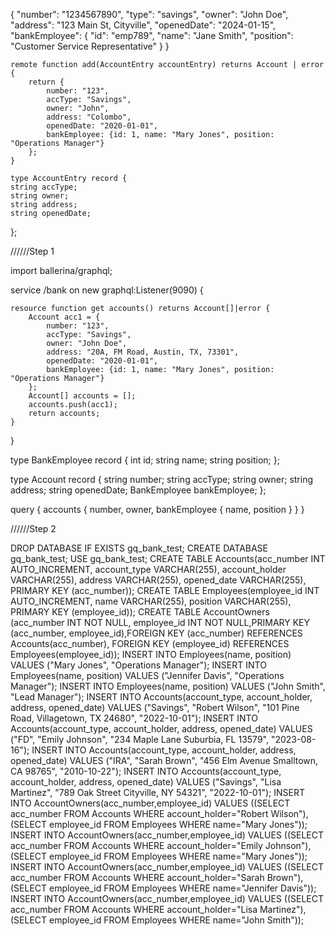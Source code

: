 {
    "number": "1234567890",
    "type": "savings",
    "owner": "John Doe",
    "address": "123 Main St, Cityville",
    "openedDate": "2024-01-15",
    "bankEmployee": {
        "id": "emp789",
        "name": "Jane Smith",
        "position": "Customer Service Representative"
    }
}


    remote function add(AccountEntry accountEntry) returns Account | error {
        return {
            number: "123",
            accType: "Savings",
            owner: "John",
            address: "Colombo",
            openedDate: "2020-01-01",
            bankEmployee: {id: 1, name: "Mary Jones", position: "Operations Manager"}
        };
    }

    type AccountEntry record {
    string accType;
    string owner;
    string address;
    string openedDate;
};



//////Step 1

import ballerina/graphql;

service /bank on new graphql:Listener(9090) {

    resource function get accounts() returns Account[]|error {
        Account acc1 = {
            number: "123",
            accType: "Savings",
            owner: "John Doe",
            address: "20A, FM Road, Austin, TX, 73301",
            openedDate: "2020-01-01",
            bankEmployee: {id: 1, name: "Mary Jones", position: "Operations Manager"}
        };
        Account[] accounts = [];
        accounts.push(acc1);
        return accounts;
    }
}

type BankEmployee record {
    int id;
    string name;
    string position;
};

type Account record {
    string number;
    string accType;
    string owner;
    string address;
    string openedDate;
    BankEmployee bankEmployee;
};






query {
  accounts {
    number,
    owner,
    bankEmployee {
      name,
      position
    }
  }
}


//////Step 2


DROP DATABASE IF EXISTS gq_bank_test;
CREATE DATABASE gq_bank_test;
USE gq_bank_test;
CREATE TABLE Accounts(acc_number INT AUTO_INCREMENT, account_type VARCHAR(255), account_holder VARCHAR(255), address VARCHAR(255), opened_date VARCHAR(255), PRIMARY KEY (acc_number));
CREATE TABLE Employees(employee_id INT AUTO_INCREMENT, name  VARCHAR(255), position VARCHAR(255), PRIMARY KEY (employee_id));
CREATE TABLE AccountOwners (acc_number INT NOT NULL, employee_id INT NOT NULL,PRIMARY KEY (acc_number, employee_id),FOREIGN KEY (acc_number) REFERENCES Accounts(acc_number), FOREIGN KEY (employee_id) REFERENCES Employees(employee_id));
INSERT INTO Employees(name, position) VALUES ("Mary Jones", "Operations Manager");
INSERT INTO Employees(name, position) VALUES ("Jennifer Davis", "Operations Manager");
INSERT INTO Employees(name, position) VALUES ("John Smith", "Lead Manager");
INSERT INTO Accounts(account_type, account_holder, address, opened_date) VALUES ("Savings", "Robert Wilson", "101 Pine Road, Villagetown, TX 24680", "2022-10-01");
INSERT INTO Accounts(account_type, account_holder, address, opened_date) VALUES ("FD", "Emily Johnson", "234 Maple Lane Suburbia, FL 13579", "2023-08-16");
INSERT INTO Accounts(account_type, account_holder, address, opened_date) VALUES ("IRA", "Sarah Brown", "456 Elm Avenue Smalltown, CA 98765", "2010-10-22");
INSERT INTO Accounts(account_type, account_holder, address, opened_date) VALUES ("Savings", "Lisa Martinez", "789 Oak Street Cityville, NY 54321", "2022-10-01");
INSERT INTO AccountOwners(acc_number,employee_id) VALUES ((SELECT acc_number FROM Accounts WHERE account_holder="Robert Wilson"),(SELECT employee_id FROM Employees WHERE name="Mary Jones"));
INSERT INTO AccountOwners(acc_number,employee_id) VALUES ((SELECT acc_number FROM Accounts WHERE account_holder="Emily Johnson"),(SELECT employee_id FROM Employees WHERE name="Mary Jones"));
INSERT INTO AccountOwners(acc_number,employee_id) VALUES ((SELECT acc_number FROM Accounts WHERE account_holder="Sarah Brown"),(SELECT employee_id FROM Employees WHERE name="Jennifer Davis"));
INSERT INTO AccountOwners(acc_number,employee_id) VALUES ((SELECT acc_number FROM Accounts WHERE account_holder="Lisa Martinez"),(SELECT employee_id FROM Employees WHERE name="John Smith"));

